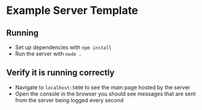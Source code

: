 # Example Server Template

## Running

- Set up dependencies with `npm install`
- Run the server with `node .`

## Verify it is running correctly
- Navigate to `localhost:5000` to see the main page hosted by the server
- Open the console in the browser you should see messages that are sent from the server being logged every second
